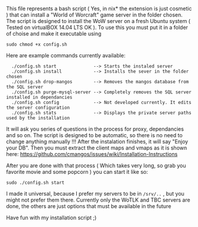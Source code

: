 This file represents a bash script ( Yes, in nix* the extension is just cosmetic )
that can install a "World of Worcraft" game server in the folder chosen.
The script is designed to install the WoW server on a fresh Ubuntu
system ( Tested on virtualBOX 14.04 LTS OK ). To use this you must put it in a
folder of choise and make it executable using

``` sudo chmod +x config.sh ```

Here are example commands currently available:

```
  ./config.sh start              --> Starts the instaled server
  ./config.sh install            --> Installs the sever in the folder chosen
  ./config.sh drop-mangos        --> Removes the mangos database from the SQL server
  ./config.sh purge-mysql-server --> Completely removes the SQL server installed in dependancies
  ./config.sh config             --> Not developed currently. It edits the server configuration
  ./config.sh stats              --> Displays the private server paths used by the installation
```

It will ask you series of questions in the process for proxy, dependancies and so on.
The script is designed to be automatic, so there is no need to change anything manually !!!
After the instalation finishes, it will say "Enjoy your DB". Then you must extract the
client maps and vmaps as it is shown here: https://github.com/cmangos/issues/wiki/Installation-Instructions

After you are done with that process ( Which takes very long, so grab you
favorite movie and some popcorn ) you can start it like so:

``` sudo ./config.sh start ```

I made it universal, because I prefer my servers to be in ``` /srv/.. ``` , but you might
not prefer them there. Currently only the WoTLK and TBC servers are done, the others are
just options that must be available in the future

Have fun with my installation script ;)
